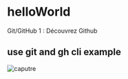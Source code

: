 # helloWorld
Git/GitHub 1 : Découvrez Github
## use git and gh cli example
![caputre](https://imgur.com/GGkszH3.png 'hello')
